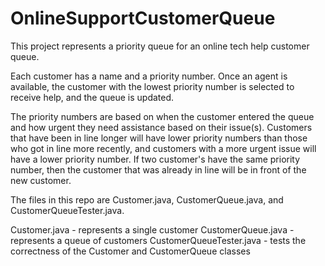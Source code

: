 # OnlineSupportCustomerQueue
This project represents a priority queue for an online tech help customer queue.

Each customer has a name and a priority number. Once an agent is available, the customer with the lowest priority number is selected to receive help, and the queue is updated.

The priority numbers are based on when the customer entered the queue and how urgent they need assistance based on their issue(s). Customers that have been in line longer will have lower priority numbers than those who got in line more recently, and customers with a more urgent issue will have a lower priority number. If two customer's have the same priority number, then the customer that was already in line will be in front of the new customer.

The files in this repo are Customer.java, CustomerQueue.java, and CustomerQueueTester.java.

Customer.java - represents a single customer
CustomerQueue.java - represents a queue of customers
CustomerQueueTester.java - tests the correctness of the Customer and CustomerQueue classes
